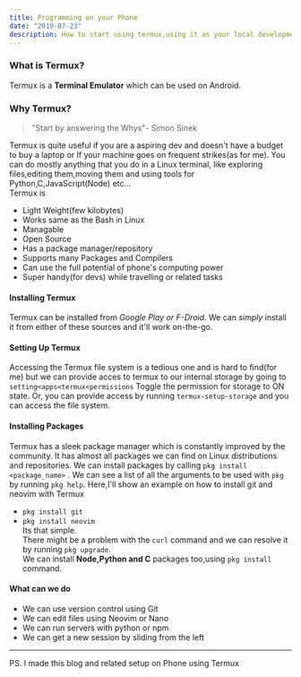 ```yaml
---
title: Programming on your Phone
date: "2019-07-23" 
description: How to start using termux,using it as your local development system with Git,Neovim and your required language packages
---
```

### What is Termux?
Termux is a **Terminal Emulator** which can be used on Android.

### Why Termux?
> "Start by answering the Whys"- Simon Sinek

Termux is quite useful if you are a aspiring dev and doesn't have a budget to buy a laptop or If your machine goes on frequent strikes(as for me). You can do mostly anything that you do in a Linux terminal, like exploring files,editing them,moving them and using tools for Python,C,JavaScript(Node) etc...  
Termux is
- Light Weight(few kilobytes)
- Works same as the Bash in Linux
- Managable
- Open Source
- Has a package manager/repository
- Supports many Packages and Compilers
- Can use the full potential of phone's computing power
- Super handy(for devs) while travelling or related tasks
#### Installing Termux
Termux can be installed from *_Google Play or F-Droid_*.
We can *simply* install it from either of these sources and it'll work on-the-go.

#### Setting Up Termux
Accessing the Termux file system is a tedious one and is hard to find(for me) but we can provide acces to termux to our internal storage by going to `setting<apps<termux<permissions` Toggle the permission for storage to ON state. Or, you can provide access by running `termux-setup-storage` and you can access the file system.
#### Installing Packages
Termux has a sleek package manager which is constantly improved by the community. It has almost all packages we can find on Linux distributions and repositories. We can install packages by calling `pkg install <package_name>` . We can see a list of all the arguments to be used with `pkg` by running `pkg help`.
Here,I'll show an example on how to install git and neovim with Termux
- `pkg install git`
- `pkg install neovim`   
Its that simple.    
There might be a problem with the `curl` command and we can resolve it by running `pkg upgrade`.      
We can install **Node,Python and C** packages too,using `pkg install` command.  
#### What can we do
- We can use version control using Git
- We can edit files using Neovim or Nano
- We can run servers with python or npm
- We can get a new session by sliding from the left

----

PS. I made this blog and related setup on Phone using Termux
